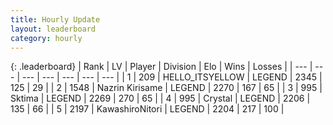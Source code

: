 ```yaml
---
title: Hourly Update
layout: leaderboard
category: hourly
---
```


{: .leaderboard}
| Rank | LV | Player | Division | Elo | Wins | Losses |
| --- | --- | --- | --- | --- | --- | --- |
| <span data-change="0">1</span> | 209 | <span title="ID: 528147">HELLO_ITSYELLOW</span> | LEGEND | <span data-change="0">2345</span> | <span data-change="0">125</span> | <span data-change="0">29</span> |
| <span data-change="1">2</span> | 1548 | <span title="ID: 315148">Nazrin Kirisame</span> | LEGEND | <span data-change="2">2270</span> | <span data-change="1">167</span> | <span data-change="0">65</span> |
| <span data-change="-1">3</span> | 995 | <span title="ID: 353063">Sktima</span> | LEGEND | <span data-change="0">2269</span> | <span data-change="0">270</span> | <span data-change="0">65</span> |
| <span data-change="2">4</span> | 995 | <span title="ID: 163201">Crystal</span> | LEGEND | <span data-change="8">2206</span> | <span data-change="2">135</span> | <span data-change="0">66</span> |
| <span data-change="-1">5</span> | 2197 | <span title="ID: 164871">KawashiroNitori</span> | LEGEND | <span data-change="0">2204</span> | <span data-change="0">217</span> | <span data-change="0">100</span> |